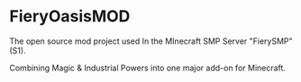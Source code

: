 # FieryOasisMOD
The open source mod project used In the MInecraft SMP Server "FierySMP" (S1).


Combining Magic & Industrial Powers into one major add-on for Minecraft.
